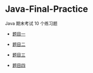 # Java-Final-Practice

Java 期末考试 10 个练习题

- [题目一](https://github.com/WaringHu/Java-Final-Practice/blob/master/Exercise-1/%E9%A2%98%E7%9B%AE.md)

- [题目二](https://github.com/WaringHu/Java-Final-Practice/blob/master/Exercise-2/%E9%A2%98%E7%9B%AE.md)

- [题目三](https://github.com/WaringHu/Java-Final-Practice/blob/master/Exercise-3/%E9%A2%98%E7%9B%AE.md)

- [题目四](https://github.com/WaringHu/Java-Final-Practice/tree/master/Exercise-4-5-6)

